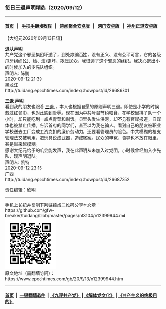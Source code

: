 ### 每日三退声明精选（2020/09/12）
------------------------

#### [首页](https://github.com/gfw-breaker/banned-news1/blob/master/README.md) &nbsp;&nbsp;|&nbsp;&nbsp; [手把手翻墙教程](https://github.com/gfw-breaker/guides/wiki) &nbsp;&nbsp;|&nbsp;&nbsp; [禁闻聚合安卓版](https://github.com/gfw-breaker/bn-android) &nbsp;&nbsp;|&nbsp;&nbsp; [网门安卓版](https://github.com/oGate2/oGate) &nbsp;&nbsp;|&nbsp;&nbsp; [神州正道安卓版](https://github.com/SzzdOgate/update) 



<div class="post_content" id="artbody" itemprop="articleBody">
 <!-- article content begin -->
 <p>
  【大纪元2020年09月13日讯】
 </p>
 <p>
  <strong>
   退队声明
  </strong>
  <br/>
  共产党这个邪恶集团坏透了，到处欺骗百姓，没有正义、没有公平可言，它的各级爪牙组织(公、检、法)更坏，欺压民众，我恨透了这个邪恶的组织。我决心退出小的时候加入的少先队组织。
  <br/>
  声明人: 陈鹏
  <br/>
  2020-09-12 21:39
  <br/>
  黑龙江
  <br/>
  http://tuidang.epochtimes.com/index/showpost/id/26686801
 </p>
 <p>
  <strong>
   <a href="https://www.epochtimes.com/gb/tag/%E4%B8%89%E9%80%80.html">
    三退
   </a>
   声明
  </strong>
  <br/>
  看到我的朋友也跟着
  <a href="https://www.epochtimes.com/gb/tag/%E4%B8%89%E9%80%80.html">
   三退
  </a>
  ，本人也根据自愿的原则声明三退。即使是小学的时候戴过红领巾，也对此感到耻辱。现在因为中共号召节约粮食，在学校里排了队一个小时，却只能吃到一点点青菜和剩饭。县里头发生洪涝，却不见有官媒报道，自媒体也被禁止传播。告诉首府的同学们，甚至以为我在骗人。看到自己的朋友被职业学校送去工厂变成工资克扣的廉价劳动力，还要看管理员的脸色。中共模糊的枪支管理法又被利用，把玩具说成武器，造成冤案。民众的申冤，领导也不放在眼里，甚是越来越模糊。
  <br/>
  感谢大纪元给予的机会能发声，我在此声明从未加入过党团，小时候曾经加入少先队，现声明退队。
  <br/>
  声明人: 凯特
  <br/>
  2020-09-12 23:16
  <br/>
  广西
  <br/>
  http://tuidang.epochtimes.com/index/showpost/id/26687352
 </p>
 <p>
  责任编辑：欣明
 </p>
 <!-- article content end -->
 <div id="below_article_ad">
 </div>
</div>

<hr/>
手机上长按并复制下列链接或二维码分享本文章：<br/>
https://github.com/gfw-breaker/tuidang/blob/master/pages/nf3104/n12399944.md <br/>
<a href='https://github.com/gfw-breaker/tuidang/blob/master/pages/nf3104/n12399944.md'><img src='https://github.com/gfw-breaker/tuidang/blob/master/pages/nf3104/n12399944.md.png'/></a> <br/>
原文地址（需翻墙访问）：https://www.epochtimes.com/gb/20/9/13/n12399944.htm


------------------------
#### [首页](https://github.com/gfw-breaker/banned-news/blob/master/README.md) &nbsp;|&nbsp; [一键翻墙软件](https://github.com/gfw-breaker/nogfw/blob/master/README.md) &nbsp;| [《九评共产党》](https://github.com/gfw-breaker/9ping.md/blob/master/README.md#九评之一评共产党是什么) | [《解体党文化》](https://github.com/gfw-breaker/jtdwh.md/blob/master/README.md) | [《共产主义的终极目的》](https://github.com/gfw-breaker/gczydzjmd.md/blob/master/README.md)


<img src='http://gfw-breaker.win/tuidang/pages/nf3104/n12399944.md' width='0px' height='0px'/>